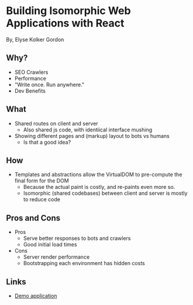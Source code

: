 # Building Isomorphic Web Applications with React

By, Elyse Kolker Gordon

## Why?

- SEO Crawlers
- Performance
- "Write once. Run anywhere."
- Dev Benefits

## What

- Shared routes on client and server
  - Also shared js code, with identiical interface mushing
- Showing different pages and (markup) layout to bots vs humans
  - Is that a good idea?

## How

- Templates and abstractions allow the VirtualDOM to pre-compute the final form for the DOM
  - Because the actual paint is costly, and re-paints even more so.
  - Isomorphic (shared codebases) between client and server is mostly to reduce code

## Pros and Cons

- Pros
  - Serve better responses to bots and crawlers
  - Good initial load times
- Cons
  - Server render performance
  - Bootstrapping each environment has hidden costs

## Links

- [Demo application](https://github.com/elyseko/iso-react-demo)
